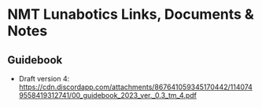 # NMT Lunabotics Links, Documents & Notes

## Guidebook

* Draft version 4: https://cdn.discordapp.com/attachments/867641059345170442/1140749558419312741/00_guidebook_2023_ver._0.3_tm_4.pdf
